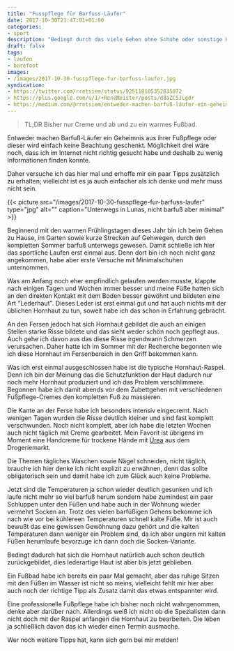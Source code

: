 ```yaml
---
title: "Fusspflege für Barfuss-Läufer"
date: 2017-10-30T21:47:01+01:00
categories:
- sport
description: "Bedingt durch das viele Gehen ohne Schuhe oder sonstige Hilfsmittel diesen Sommer haben meine Füße ordentlich gelitten. Die Suche nach einer Pflege…"
draft: false
tags:
- laufen
- barefoot
images:
- /images/2017-10-30-fusspflege-fur-barfuss-laufer.jpg
syndication:
- https://twitter.com/rretsiem/status/925118105352835072
- https://plus.google.com/u/1/+RenéMeister/posts/d8aZC5JLgdr
- https://medium.com/@rretsiem/entweder-machen-barfuß-läufer-ein-geheimnis-aus-ihrer-fußpflege-oder-dieser-wird-einfach-keine-2ec2c478384f
---
```


> TL;DR Bisher nur Creme und ab und zu ein warmes Fußbad.

Entweder machen Barfuß-Läufer ein Geheimnis aus ihrer Fußpflege oder dieser wird einfach keine Beachtung geschenkt. Möglichkeit drei wäre noch, dass ich im Internet nicht richtig gesucht habe und deshalb zu wenig Informationen finden konnte.

Daher versuche ich das hier mal und erhoffe mir ein paar Tipps zusätzlich zu erhalten; vielleicht ist es ja auch einfacher als ich denke und mehr muss nicht sein.

{{< picture src="/images/2017-10-30-fusspflege-fur-barfuss-laufer" type="jpg" alt="" caption="Unterwegs in Lunas, nicht barfuß aber minimal" >}}

Beginnend mit den warmen Frühlingstagen dieses Jahr bin ich beim Gehen zu Hause, im Garten sowie kurze Strecken auf Gehwegen, durch den kompletten Sommer barfuß unterwegs gewesen. Damit schließe ich hier das sportliche Laufen erst einmal aus. Denn dort bin ich noch nicht ganz angekommen, habe aber erste Versuche mit Minimalschuhen unternommen.

Was am Anfang noch eher empfindlich gelaufen werden musste, klappte nach einigen Tagen und Wochen immer besser und meine Füße hatten sich an den direkten Kontakt mit dem Boden besser gewöhnt und bildeten eine Art "Lederhaut". Dieses Leder ist erst einmal gut und hat auch nichts mit der üblichen Hornhaut zu tun, soweit habe ich das schon in Erfahrung gebracht.

An den Fersen jedoch hat sich Hornhaut gebildet die auch an einigen Stellen starke Risse bildete und das sieht weder schön noch gepflegt aus. Auch gehe ich davon aus das diese Risse irgendwann Schmerzen verursachen. Daher hatte ich im Sommer mit der Recherche begonnen wie ich diese Hornhaut im Fersenbereich in den Griff bekommen kann.

Was ich erst einmal ausgeschlossen habe ist die typische Hornhaut-Raspel. Denn ich bin der Meinung das die Schutzfunktion der Haut dadurch nur noch mehr Hornhaut produziert und ich das Problem verschlimmere. Begonnen habe ich damit abends vor dem Zubettgehen mit verschiedenen Fußpflege-Cremes den kompletten Fuß zu massieren.

Die Kante an der Ferse habe ich besonders intensiv eingecremt. Nach wenigen Tagen wurden die Risse deutlich kleiner und sind fast komplett verschwunden. Noch nicht komplett, aber ich habe die letzten Wochen auch nicht täglich mit Creme gearbeitet. Mein Favorit ist übrigens im Moment eine Handcreme für trockene Hände mit [Urea](https://de.wikipedia.org/wiki/Harnstoff) aus dem Drogeriemarkt.

Die Themen tägliches Waschen sowie Nägel schneiden, nicht täglich, brauche ich hier denke ich nicht explizit zu erwähnen, denn das sollte obligatorisch sein und damit habe ich zum Glück auch keine Probleme.

Jetzt sind die Temperaturen ja schon wieder deutlich gesunken und ich laufe nicht mehr so viel barfuß herum sondern habe zumindest ein paar Schluppen unter den Füßen und habe auch in der Wohnung wieder vermehrt Socken an. Trotz des vielen barfüßigen Gehens bekomme ich nach wie vor bei kühlereen Temperaturen schnell kalte Füße. Mir ist auch bewußt das eine gewissen Gewöhnung dazu gehört und die kalten Temperaturen dann weniger ein Problem sind, da ich aber ungern mit kalten Füßen herumlaufe bevorzuge ich dann doch die Socken-Variante.

Bedingt dadurch hat sich die Hornhaut natürlich auch schon deutlich zurückgebildet, dies lederartige Haut ist aber bis jetzt geblieben.

Ein Fußbad habe ich bereits ein paar Mal gemacht, aber das ruhige Sitzen mit den Füßen im Wasser ist nicht so meins, vielleicht fehlt mir hier aber auch noch der richtige Tipp als Zusatz damit das etwas entspannter wird.

Eine professionelle Fußpflege habe ich bisher noch nicht wahrgenommen, denke aber darüber nach. Allerdings weiß ich nicht ob die Spezialisten dann nicht doch mit der Raspel anfangen die Hornhaut zu bearbeiten. Die leben ja schließlich davon das ich wieder einen Termin ausmache.

Wer noch weitere Tipps hat, kann sich gern bei mir melden!